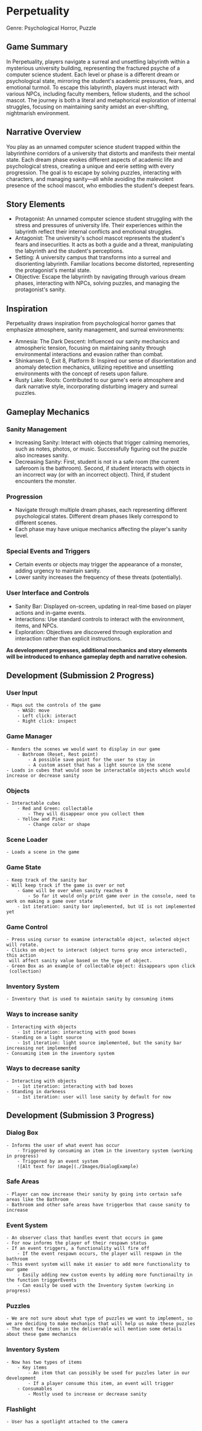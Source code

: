 # Perpetuality
Genre: Psychological Horror, Puzzle

## Game Summary
In Perpetuality, players navigate a surreal and unsettling labyrinth within a mysterious university building, representing the fractured psyche of a computer science student. Each level or phase is a different dream or psychological state, mirroring the student's academic pressures, fears, and emotional turmoil. To escape this labyrinth, players must interact with various NPCs, including faculty members, fellow students, and the school mascot. The journey is both a literal and metaphorical exploration of internal struggles, focusing on maintaining sanity amidst an ever-shifting, nightmarish environment.

## Narrative Overview
You play as an unnamed computer science student trapped within the labyrinthine corridors of a university that distorts and manifests their mental state. Each dream phase evokes different aspects of academic life and psychological stress, creating a unique and eerie setting with every progression. The goal is to escape by solving puzzles, interacting with characters, and managing sanity—all while avoiding the malevolent presence of the school mascot, who embodies the student's deepest fears.

## Story Elements
- Protagonist: An unnamed computer science student struggling with the stress and pressures of university life. Their experiences within the labyrinth reflect their internal conflicts and emotional struggles.
- Antagonist: The university's school mascot represents the student's fears and insecurities. It acts as both a guide and a threat, manipulating the labyrinth and the student's perceptions.
- Setting: A university campus that transforms into a surreal and disorienting labyrinth. Familiar locations become distorted, representing the protagonist's mental state.
- Objective: Escape the labyrinth by navigating through various dream phases, interacting with NPCs, solving puzzles, and managing the protagonist's sanity.

## Inspiration
Perpetuality draws inspiration from psychological horror games that emphasize atmosphere, sanity management, and surreal environments:
- Amnesia: The Dark Descent: Influenced our sanity mechanics and atmospheric tension, focusing on maintaining sanity through environmental interactions and evasion rather than combat.
- Shinkansen 0, Exit 8, Platform 8: Inspired our sense of disorientation and anomaly detection mechanics, utilizing repetitive and unsettling environments with the concept of resets upon failure.
- Rusty Lake: Roots: Contributed to our game's eerie atmosphere and dark narrative style, incorporating disturbing imagery and surreal puzzles.

## Gameplay Mechanics
### Sanity Management
- Increasing Sanity: Interact with objects that trigger calming memories, such as notes, photos, or music. Successfully figuring out the puzzle also increases sanity.
- Decreasing Sanity: First, student is not in a safe room (the current saferoom is the bathroom). Second, if student interacts with objects in an incorrect way (or with an incorrect object). Third, if student encounters the monster.

### Progression
- Navigate through multiple dream phases, each representing different psychological states. Different dream phases likely correspond to different scenes.
- Each phase may have unique mechanics affecting the player's sanity level.

### Special Events and Triggers
- Certain events or objects may trigger the appearance of a monster, adding urgency to maintain sanity.
- Lower sanity increases the frequency of these threats (potentially).

### User Interface and Controls
- Sanity Bar: Displayed on-screen, updating in real-time based on player actions and in-game events.
- Interactions: Use standard controls to interact with the environment, items, and NPCs.
- Exploration: Objectives are discovered through exploration and interaction rather than explicit instructions.

**As development progresses, additional mechanics and story elements will be introduced to enhance gameplay depth and narrative cohesion.**

## Development (Submission 2 Progress)
 ### User Input
    - Maps out the controls of the game
        - WASD: move
        - Left click: interact
        - Right click: inspect
 ### Game Manager
    - Renders the scenes we would want to display in our game
        - Bathroom (Reset, Rest point) 
            - A possible save point for the user to stay in
            - A custom asset that has a light source in the scene
    - Loads in cubes that would soon be interactable objects which would increase or decrease sanity
 ### Objects
    - Interactable cubes
        - Red and Green: collectable
            - They will disappear once you collect them
        - Yellow and Pink:
            - Change color or shape
 ### Scene Loader
    - Loads a scene in the game
 ### Game State
    - Keep track of the sanity bar
    - Will keep track if the game is over or not
        - Game will be over when sanity reaches 0
            - So far it would only print game over in the console, need to work on making a game over state
        - 1st iteration: sanity bar implemented, but UI is not implemented yet
 ### Game Control
    - Press using cursor to examine interactable object, selected object will rotate.
    - Clicks on object to interact (object turns gray once interacted), this action 
     will affect sanity value based on the type of object.
    - Green Box as an example of collectable object: disappears upon click 
     (collection)
### Inventory System
    - Inventory that is used to maintain sanity by consuming items
 ### Ways to increase sanity
    - Interacting with objects
        - 1st iteration: interacting with good boxes
    - Standing on a light source
        - 1st iteration: light source implemented, but the sanity bar increasing not implemented
    - Consuming item in the inventory system
 ### Ways to decrease sanity
    - Interacting with objects
        - 1st iteration: interacting with bad boxes
    - Standing in darkness
        - 1st iteration: user will lose sanity by default for now

## Development (Submission 3 Progress)
 ### Dialog Box
    - Informs the user of what event has occur
        - Triggered by consuming an item in the inventory system (working in progress)
        - Triggered by an event system
        ![Alt text for image](./Images/DialogExample)
 ### Safe Areas
    - Player can now increase their sanity by going into certain safe areas like the Bathroom
    - Bathroom and other safe areas have triggerbox that cause sanity to increase
 ### Event System
    - An observer class that handles event that occurs in game
    - For now informs the player of their respawn status
    - If an event triggers, a functionality will fire off
        - If the event respawn occurs, the player will respawn in the bathroom
    - This event system will make it easier to add more functionality to our game
        - Easily adding new custom events by adding more functionailty in the function triggerEvents
        - Can easily be used with the Inventory System (working in progress)
 ### Puzzles
    - We are not sure about what type of puzzles we want to implement, so we are deciding to make mechanics that will help us make these puzzles
    - The next few items in the deliverable will mention some details about these game mechanics
 ### Inventory System
    - Now has two types of items
        - Key items
            - An item that can possibly be used for puzzles later in our development
            - If a player consume this item, an event will trigger
        - Consumables 
            - Mostly used to increase or decrease sanity
 ### Flashlight
    - User has a spotlight attached to the camera
    
